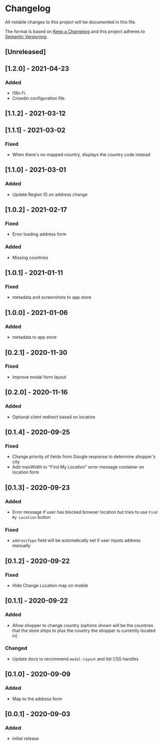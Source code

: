 # Changelog

All notable changes to this project will be documented in this file.

The format is based on [Keep a Changelog](http://keepachangelog.com/en/1.0.0/)
and this project adheres to [Semantic Versioning](http://semver.org/spec/v2.0.0.html).

## [Unreleased]

## [1.2.0] - 2021-04-23

### Added

- I18n Fi.
- Crowdin configuration file.

## [1.1.2] - 2021-03-12

## [1.1.1] - 2021-03-02

### Fixed
- When there's no mapped country, displays the country code instead

## [1.1.0] - 2021-03-01

### Added

- Update Region ID on address change

## [1.0.2] - 2021-02-17

### Fixed

- Error loading address form

### Added

- Missing countries

## [1.0.1] - 2021-01-11

### Fixed

- metadata and screenshots to app store

## [1.0.0] - 2021-01-06

### Added

- metadata to app store

## [0.2.1] - 2020-11-30

### Fixed

- Improve modal form layout

## [0.2.0] - 2020-11-16

### Added

- Optional client redirect based on location

## [0.1.4] - 2020-09-25

### Fixed

- Change priority of fields from Google response to determine shopper's city
- Add maxWidth to "Find My Location" error message container on location form

## [0.1.3] - 2020-09-23

### Added

- Error message if user has blocked browser location but tries to use `Find My Location` button

### Fixed

- `addressType` field will be automatically set if user inputs address manually

## [0.1.2] - 2020-09-22

### Fixed

- Hide Change Location map on mobile

## [0.1.1] - 2020-09-22

### Added

- Allow shopper to change country (options shown will be the countries that the store ships to plus the country the shopper is currently located in)

### Changed

- Update docs to recommend `modal-layout` and list CSS handles

## [0.1.0] - 2020-09-09

### Added

- Map to the address form

## [0.0.1] - 2020-09-03

### Added

- initial release
